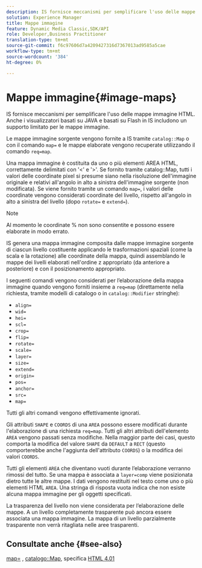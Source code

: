 ```yaml
---
description: IS fornisce meccanismi per semplificare l'uso delle mappe immagine HTML. Anche i visualizzatori basati su JAVA e basati su Flash in IS includono un supporto limitato per le mappe immagine.
solution: Experience Manager
title: Mappe immagine
feature: Dynamic Media Classic,SDK/API
role: Developer,Business Practitioner
translation-type: tm+mt
source-git-commit: f6c97606d7a4209427316d7367013ad9585a5cae
workflow-type: tm+mt
source-wordcount: '384'
ht-degree: 0%

---
```



# Mappe immagine{#image-maps}

IS fornisce meccanismi per semplificare l&#39;uso delle mappe immagine HTML. Anche i visualizzatori basati su JAVA e basati su Flash in IS includono un supporto limitato per le mappe immagine.

Le mappe immagine sorgente vengono fornite a IS tramite `catalog::Map` o con il comando `map=` e le mappe elaborate vengono recuperate utilizzando il comando `req=map`.

Una mappa immagine è costituita da uno o più elementi AREA HTML, correttamente delimitati con &#39;&lt;&#39; e &#39;>&#39;. Se fornito tramite catalog::Map, tutti i valori delle coordinate pixel si presume siano nella risoluzione dell&#39;immagine originale e relativi all&#39;angolo in alto a sinistra dell&#39;immagine sorgente (non modificata). Se viene fornito tramite un comando `map=`, i valori delle coordinate vengono considerati coordinate del livello, rispetto all&#39;angolo in alto a sinistra del livello (dopo `rotate=` e `extend=`).

>[!NOTE]
>
>Al momento le coordinate % non sono consentite e possono essere elaborate in modo errato.

IS genera una mappa immagine composita dalle mappe immagine sorgente di ciascun livello costituente applicando le trasformazioni spaziali (come la scala e la rotazione) alle coordinate della mappa, quindi assemblando le mappe dei livelli elaborati nell&#39;ordine z appropriato (da anteriore a posteriore) e con il posizionamento appropriato.

I seguenti comandi vengono considerati per l’elaborazione della mappa immagine quando vengono forniti insieme a `req=map` (direttamente nella richiesta, tramite modelli di catalogo o in `catalog::Modifier` stringhe):

* `align=`
* `wid=`
* `hei=`
* `scl=`
* `crop=`
* `flip=`
* `rotate=`
* `scale=`
* `layer=`
* `size=`
* `extend=`
* `origin=`
* `pos=`
* `anchor=`
* `src=`
* `map=`

Tutti gli altri comandi vengono effettivamente ignorati.

Gli attributi `SHAPE` e `COORDS` di una `AREA` possono essere modificati durante l&#39;elaborazione di una richiesta `req=map`. Tutti gli altri attributi dell&#39;elemento `AREA` vengono passati senza modifiche. Nella maggior parte dei casi, questo comporta la modifica del valore `SHAPE` da `DEFAULT` a `RECT` (questo comporterebbe anche l&#39;aggiunta dell&#39;attributo `COORDS`) o la modifica dei valori `COORDS`.

Tutti gli elementi `AREA` che diventano vuoti durante l’elaborazione verranno rimossi del tutto. Se una mappa è associata a `layer=comp` viene posizionata dietro tutte le altre mappe. I dati vengono restituiti nel testo come uno o più elementi HTML `AREA`. Una stringa di risposta vuota indica che non esiste alcuna mappa immagine per gli oggetti specificati.

La trasparenza del livello non viene considerata per l’elaborazione delle mappe. A un livello completamente trasparente può ancora essere associata una mappa immagine. La mappa di un livello parzialmente trasparente non verrà ritagliata nelle aree trasparenti.

## Consultate anche {#see-also}

[map=](../../../../../is-api/http-ref/image-serving-api-ref/c-http-protocol-reference/c-command-reference/r-map.md#reference-8f96545f196b4b7caa616e15c2363f06) ,  [catalogo::Map](/help/aem-is-ir-api/is-api/image-catalog/image-serving-api-ref/c-image-catalog-reference/c-image-svg-data-reference/c-image-data-reference/r-map-cat.md), specifica  [HTML 4.01](http://www.w3.org/TR/html401/)
